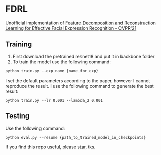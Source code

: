 # FDRL
Unofficial implementation of [Feature Decomposition and Reconstruction Learning for Effective Facial Expression Recognition - CVPR'21](https://openaccess.thecvf.com/content/CVPR2021/papers/Ruan_Feature_Decomposition_and_Reconstruction_Learning_for_Effective_Facial_Expression_Recognition_CVPR_2021_paper.pdf)

## Training
1. First download the pretrained resnet18 and put it in backbone folder
2. To train the model use the following command:
```
python train.py --exp_name {name_for_exp}
```
I set the default parameters according to the paper, however I cannot reproduce the result. I use the following command to generate the best result:
```
python train.py --lr 0.001 --lambda_2 0.001
```
## Testing
Use the following command:
```
python eval.py --resume {path_to_trained_model_in_checkpoints}
```

If you find this repo useful, please star, tks.
